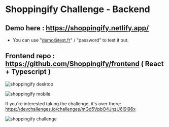 # Shoppingify Challenge - Backend

## Demo here : https://shoppingify.netlify.app/

- You can use "demo@test.fr" / "password" to test it out.

## Frontend repo : https://github.com/Shoppingify/frontend ( React + Typescript )
![shoppingify desktop](https://res.cloudinary.com/trucmachin/image/upload/v1602586571/shoppingify_desktop_wtn5qm.gif)

![shoppingify mobile](https://res.cloudinary.com/trucmachin/image/upload/v1602586564/shoppingify_mobile_xkcymk.gif)

If you're interested taking the challenge, it's over there: https://devchallenges.io/challenges/mGd5VpbO4JnzU6I9l96x

![shoppingify challenge](https://firebasestorage.googleapis.com/v0/b/devchallenges-1234.appspot.com/o/challengesDesigns%2FShoppingifyThumbnail.png?alt=media&token=e577059f-3b93-4f50-92d6-cedeed68403e)
